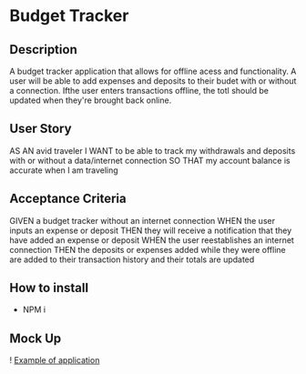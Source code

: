 # Budget Tracker

## Description
A budget tracker application that allows for offline acess and functionality. A user will be able to add expenses and deposits to their budet with or without a connection. Ifthe user enters transactions offline, the totl should be updated when they're brought back online.

## User Story
AS AN avid traveler
I WANT to be able to track my withdrawals and deposits with or without a data/internet connection
SO THAT my account balance is accurate when I am traveling 

## Acceptance Criteria
GIVEN a budget tracker without an internet connection
WHEN the user inputs an expense or deposit
THEN they will receive a notification that they have added an expense or deposit
WHEN the user reestablishes an internet connection
THEN the deposits or expenses added while they were offline are added to their transaction history and their totals are updated

## How to install
* NPM i

## Mock Up
! [Example of application](https://cassiecatt.github.io/buget-tracker/app-mock-up.png)

